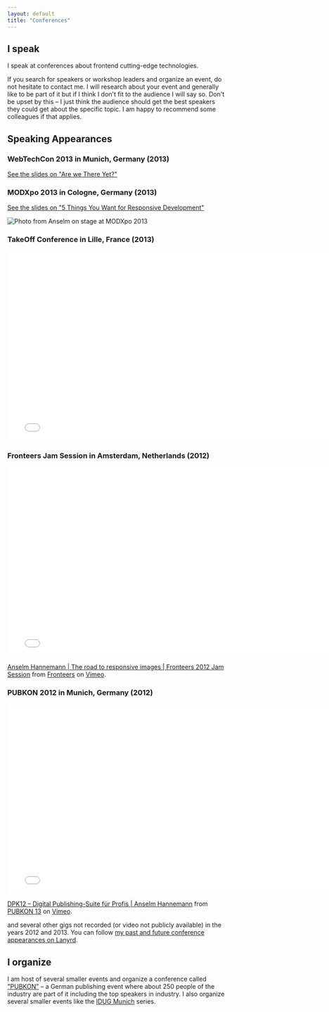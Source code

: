 ```yaml
---
layout: default
title: "Conferences"
---
```


## I speak

I speak at conferences about frontend cutting-edge technologies.

If you search for speakers or workshop leaders and organize an event, do not hesitate to contact me. I will research about your event and generally like to be part of it but if I think I don't fit to the audience I will say so. Don't be upset by this – I just think the audience should get the best speakers they could get about the specific topic. I am happy to recommend some colleagues if that applies.

## Speaking Appearances

### WebTechCon 2013 in Munich, Germany (2013)

[See the slides on "Are we There Yet?"](http://slidedeck.io/anselmh/webtechcon-13--we-are-not-there-yet)

### MODXpo 2013 in Cologne, Germany (2013)

[See the slides on "5 Things You Want for Responsive Development"](http://helloanselm.com/modxpoeu--5-things-you-want-for-rwd/#/)

![Photo from Anselm on stage at MODXpo 2013](http://img.anselmhannemann.netdna-cdn.com/img/modxpoeu2013-1_768px.jpg)

### TakeOff Conference in Lille, France (2013)

<iframe width="768" height="432" src="//www.youtube-nocookie.com/embed/pPOeg5WAhgw" frameborder="0" allowfullscreen></iframe>

### Fronteers Jam Session in Amsterdam, Netherlands (2012)

<iframe src="//player.vimeo.com/video/51897011" width="768" height="432" frameborder="0" webkitallowfullscreen mozallowfullscreen allowfullscreen></iframe> <p><a href="http://vimeo.com/51897011">Anselm Hannemann | The road to responsive images | Fronteers 2012 Jam Session</a> from <a href="http://vimeo.com/fronteers">Fronteers</a> on <a href="https://vimeo.com">Vimeo</a>.</p>

### PUBKON 2012 in Munich, Germany (2012)

<iframe src="//player.vimeo.com/video/45066872?color=D13066" width="768" height="432" frameborder="0" webkitallowfullscreen mozallowfullscreen allowfullscreen></iframe> <p><a href="http://vimeo.com/45066872">DPK12 – Digital Publishing-Suite für Profis | Anselm Hannemann</a> from <a href="http://vimeo.com/pubkon">PUBKON 13</a> on <a href="https://vimeo.com">Vimeo</a>.</p>

and several other gigs not recorded (or video not publicly available) in the years 2012 and 2013.
You can follow [my past and future conference appearances on Lanyrd](http://lanyrd.com/profile/anselmhannemann/).


## I organize

I am host of several smaller events and organize a conference called ["PUBKON"](http://2013.pubkon.eu/) – a German publishing event where about 250 people of the industry are part of it including the top speakers in industry.
I also organize several smaller events like the [IDUG Munich](http://indesignusergroup.de/) series.


